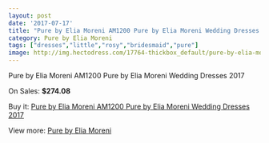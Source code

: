 ```yaml
---
layout: post
date: '2017-07-17'
title: "Pure by Elia Moreni AM1200 Pure by Elia Moreni Wedding Dresses 2017"
category: Pure by Elia Moreni
tags: ["dresses","little","rosy","bridesmaid","pure"]
image: http://img.hectodress.com/17764-thickbox_default/pure-by-elia-moreni-am1200-pure-by-elia-moreni-wedding-dresses-2013.jpg
---
```

Pure by Elia Moreni AM1200 Pure by Elia Moreni Wedding Dresses 2017

On Sales: **$274.08**
<a href="https://www.hectodress.com/pure-by-elia-moreni/8340-pure-by-elia-moreni-am1200-pure-by-elia-moreni-wedding-dresses-2013.html"><amp-img layout="responsive" width="600" height="600" src="//img.hectodress.com/17764-thickbox_default/pure-by-elia-moreni-am1200-pure-by-elia-moreni-wedding-dresses-2013.jpg" alt="Pure by Elia Moreni AM1200 Pure by Elia Moreni Wedding Dresses 2017 0" /></a>

Buy it: [Pure by Elia Moreni AM1200 Pure by Elia Moreni Wedding Dresses 2017](https://www.hectodress.com/pure-by-elia-moreni/8340-pure-by-elia-moreni-am1200-pure-by-elia-moreni-wedding-dresses-2013.html "Pure by Elia Moreni AM1200 Pure by Elia Moreni Wedding Dresses 2017")

View more: [Pure by Elia Moreni](https://www.hectodress.com/141-pure-by-elia-moreni "Pure by Elia Moreni")